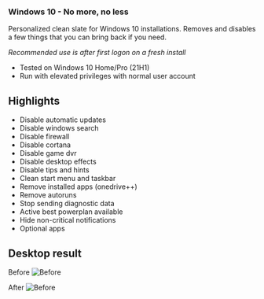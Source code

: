### Windows 10 - No more, no less

Personalized clean slate for Windows 10 installations. Removes and disables a few things that you can bring back if you need.

_Recommended use is after first logon on a fresh install_

- Tested on Windows 10 Home/Pro (21H1)
- Run with elevated privileges with normal user account

## Highlights
- Disable automatic updates
- Disable windows search
- Disable firewall
- Disable cortana
- Disable game dvr
- Disable desktop effects
- Disable tips and hints
- Clean start menu and taskbar
- Remove installed apps (onedrive++)
- Remove autoruns
- Stop sending diagnostic data
- Active best powerplan available
- Hide non-critical notifications
- Optional apps

## Desktop result

Before
![Before](https://raw.githubusercontent.com/r3amped/w10fix/main/before.png)

After
![Before](https://raw.githubusercontent.com/r3amped/w10fix/main/after.png)
